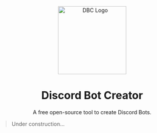 <div align="center">
  <img 
    src="https://discord-bot-creator.github.io/img/logo.svg" 
    width="180px" 
    height="180px"
    alt="DBC Logo"
  >
  <h1>
    Discord Bot Creator
  </h1>
  <p>
    A free open-source tool to create Discord Bots.
  </p>
</div>

> Under construction...
